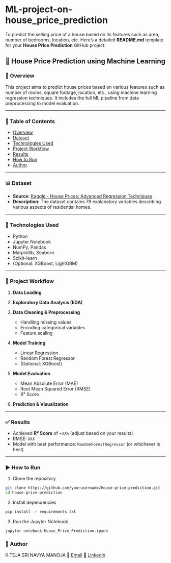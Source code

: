# ML-project-on-house_price_prediction
To predict the selling price of a house based on its features such as area, number of bedrooms, location, etc.
Here’s a detailed **README.md** template for your **House Price Prediction** GitHub project:

## 🏡 House Price Prediction using Machine Learning

### 📌 Overview

This project aims to predict house prices based on various features such as number of rooms, square footage, location, etc., using machine learning regression techniques. It includes the full ML pipeline from data preprocessing to model evaluation.

---

### 📂 Table of Contents

* [Overview](#-overview)
* [Dataset](#-dataset)
* [Technologies Used](#-technologies-used)
* [Project Workflow](#-project-workflow)
* [Results](#-results)
* [How to Run](#-how-to-run)
* [Author](#-Author).

---

### 📊 Dataset

* **Source**: [Kaggle - House Prices: Advanced Regression Techniques](https://www.kaggle.com/competitions/house-prices-advanced-regression-techniques/data)
* **Description**: The dataset contains 79 explanatory variables describing various aspects of residential homes.

---

### 🧰 Technologies Used

* Python
* Jupyter Notebook
* NumPy, Pandas
* Matplotlib, Seaborn
* Scikit-learn
* (Optional: XGBoost, LightGBM)

---

### 🔁 Project Workflow

1. **Data Loading**
2. **Exploratory Data Analysis (EDA)**
3. **Data Cleaning & Preprocessing**

   * Handling missing values
   * Encoding categorical variables
   * Feature scaling
4. **Model Training**

   * Linear Regression
   * Random Forest Regressor
   * (Optional: XGBoost)
5. **Model Evaluation**

   * Mean Absolute Error (MAE)
   * Root Mean Squared Error (RMSE)
   * R² Score
6. **Prediction & Visualization**

---

### ✅ Results

* Achieved **R² Score** of \~`XX%` (adjust based on your results)
* RMSE: `XXX`
* Model with best performance: `RandomForestRegressor` (or whichever is best)

---

### ▶️ How to Run

1. Clone the repository

```bash
git clone https://github.com/yourusername/house-price-prediction.git
cd house-price-prediction
```

2. Install dependencies

```bash
pip install -r requirements.txt
```

3. Run the Jupyter Notebook

```bash
jupyter notebook House_Price_Prediction.ipynb
```


### 👤 Author

K.TEJA SRI NAVYA MANOJA
📧 [Email](navyamanoja308@gmail.com)
🔗 [LinkedIn](www.linkedin.com/in/navya-manoja-b64878348)
